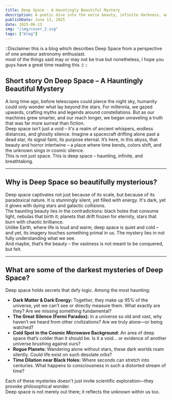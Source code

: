 ```yaml
---
title: Deep Space - A Hauntingly Beautiful Mystery 
description: A poetic dive into the eerie beauty, infinite darkness, and unanswered questions of deep space.
publishDate: June 13, 2025
date: 2025-06-13
img: "/img/cover_2.svg"
tags: ["blog"]
---
```


::Disclaimer
this is a blog which describes Deep Space from a perspective of one amateur astronomy enthusiast.
<br/>most of the things said may or may not be true but nonetheless, I hope you guys have a great time reading this :)
::

## Short story On Deep Space – A Hauntingly Beautiful Mystery  

A long time ago, before telescopes could pierce the night sky, humanity could only wonder what lay beyond the stars. For millennia, we gazed upwards, crafting myths and legends around constellations. 
But as our machines grew smarter, and our reach longer, we began unraveling a truth that was far more surreal than fiction.  
Deep space isn’t just a void – it's a realm of ancient whispers, endless distances, and ghostly silence. Imagine a spacecraft drifting alone past a dead star, its signal faint, its purpose eternal. 
It’s here, in this abyss, that beauty and horror intertwine – a place where time bends, colors shift, and the unknown sings in cosmic silence.  
This is not just space. This is deep space – haunting, infinite, and breathtaking.

---

## Why is Deep Space so beautifully mysterious?  

Deep space captivates not just because of its scale, but because of its paradoxical nature. It is stunningly silent, yet filled with energy. It's dark, yet it glows with dying stars and galactic collisions.  
The haunting beauty lies in the contradictions: black holes that consume light, nebulas that birth it; planets that drift frozen for eternity, stars that burn with chaotic brilliance.  
Unlike Earth, where life is loud and warm, deep space is quiet and cold – and yet, its imagery touches something primal in us. The mystery lies in not fully understanding what we see.  
And maybe, that’s the beauty – the vastness is not meant to be conquered, but felt.

---

## What are some of the darkest mysteries of Deep Space?  

Deep space holds secrets that defy logic. Among the most haunting:

- **Dark Matter & Dark Energy:** Together, they make up 95% of the universe, yet we can’t see or directly measure them. What exactly are they? Are we missing something fundamental?
- **The Great Silence (Fermi Paradox):** In a universe so old and vast, why haven’t we heard from other civilizations? Are we truly alone—or being watched?
- **Cold Spot in the Cosmic Microwave Background:** An area of deep space that’s colder than it should be. Is it a void… or evidence of another universe brushing against ours?
- **Rogue Planets:** Wandering alone without stars, these dark worlds roam silently. Could life exist on such desolate orbs?
- **Time Dilation near Black Holes:** Where seconds can stretch into centuries. What happens to consciousness in such a distorted stream of time?

Each of these mysteries doesn't just invite scientific exploration—they provoke philosophical wonder.  
Deep space is not merely out there; it reflects the unknown within us too.
